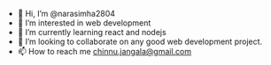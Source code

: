 - 👋 Hi, I’m @narasimha2804
- 👀 I’m interested in web development
- 🌱 I’m currently learning react and nodejs
- 💞️ I’m looking to collaborate on any good web development project.
- 📫 How to reach me chinnu.jangala@gmail.com 

<!---
narasimha2804/narasimha2804 is a ✨ special ✨ repository because its `README.md` (this file) appears on your GitHub profile.
You can click the Preview link to take a look at your changes.
--->
